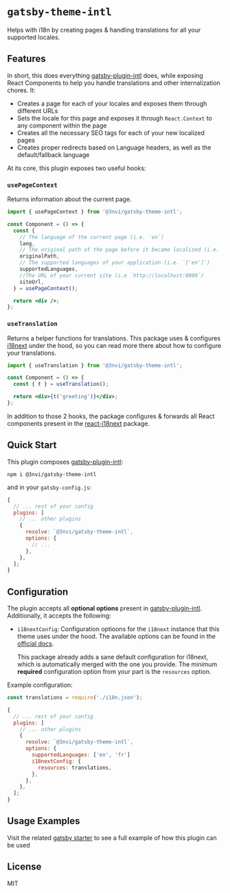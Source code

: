 # `gatsby-theme-intl`

Helps with i18n by creating pages & handling translations for all your supported locales.

## Features

In short, this does everything [gatsby-plugin-intl](https://github.com/3nvi/gatsby-intl/tree/master/packages/gatsby-plugin-intl) does, while exposing  
React Components to help you handle translations and other internalization chores. It:

- Creates a page for each of your locales and exposes them through different URLs
- Sets the locale for this page and exposes it through `React.Context` to any component within the page
- Creates all the necessary SEO tags for each of your new localized pages
- Creates proper redirects based on Language headers, as well as the default/fallback language

At its core, this plugin exposes two useful hooks:

### `usePageContext`

Returns information about the current page.

```jsx harmony
import { usePageContext } from '@3nvi/gatsby-theme-intl';

const Component = () => {
  const {
    // The language of the current page (i.e. `en`)
    lang,
    // The original path of the page before it became localized (i.e. `/about`)
    originalPath,
    // The supported languages of your application (i.e. `['en']`)
    supportedLanguages,
    //The URL of your current site (i.e `http://localhost:8000`)
    siteUrl,
  } = usePageContext();

  return <div />;
};
```

### `useTranslation`

Returns a helper functions for translations. This package uses & configures [i18next](https://github.com/i18next/i18next)
under the hood, so you can read more there about how to configure your translations.

```jsx harmony
import { useTranslation } from '@3nvi/gatsby-theme-intl';

const Component = () => {
  const { t } = useTranslation();

  return <div>{t('greeting')}</div>;
};
```

In addition to those 2 hooks, the package configures & forwards all React components present in
the [react-i18next](https://github.com/i18next/react-i18next/) package.

## Quick Start

This plugin composes [gatsby-plugin-intl](https://github.com/3nvi/gatsby-intl/tree/master/packages/gatsby-plugin-intl):

```
npm i @3nvi/gatsby-theme-intl
```

and in your `gatsby-config.js`:

```js
{
  // ... rest of your config
  plugins: [
    // ... other plugins
    {
      resolve: `@3nvi/gatsby-theme-intl`,
      options: {
        // ...
      },
    },
  ];
}
```

## Configuration

The plugin accepts all **optional options** present in [gatsby-plugin-intl](https://github.com/3nvi/gatsby-intl/tree/master/packages/gatsby-plugin-intl). Additionally,
it accepts the following:

- `i18nextConfig`: Configuration optioons for the `i18next` instance that this theme uses under the hood. The available
  options can be found in the [official docs](https://www.i18next.com/overview/configuration-options).

  This package already adds a sane default configuration for i18next, which is automatically merged with
  the one you provide. The minimum **required** configuration option from your part is the `resources` option.

Example configuration:

```js
const translations = require('./i18n.json');

{
  // ... rest of your config
  plugins: [
    // ... other plugins
    {
      resolve: `@3nvi/gatsby-theme-intl`,
      options: {
        supportedLanguages: ['en', 'fr']
        i18nextConfig: {
          resources: translations,
        },
      },
    },
  ];
}
```

## Usage Examples

Visit the related [gatsby starter](https://github.com/3nvi/gatsby-intl/tree/master/packages/gatsby-starter-intl) to
see a full example of how this plugin can be used

## License

MIT
